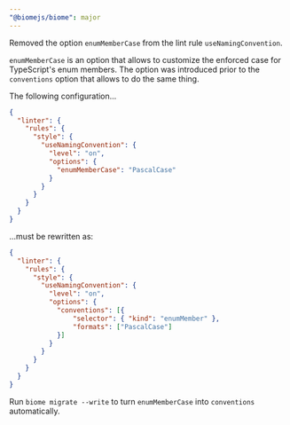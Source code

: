```yaml
---
"@biomejs/biome": major
---
```


Removed the option `enumMemberCase` from the lint rule `useNamingConvention`.

`enumMemberCase` is an option that allows to customize the enforced case for TypeScript's enum members.
The option was introduced prior to the `conventions` option that allows to do the same thing.

The following configuration...

```json
{
  "linter": {
    "rules": {
      "style": {
        "useNamingConvention": {
          "level": "on",
          "options": {
            "enumMemberCase": "PascalCase"
          }
        }
      }
    }
  }
}
```

...must be rewritten as:

```json
{
  "linter": {
    "rules": {
      "style": {
        "useNamingConvention": {
          "level": "on",
          "options": {
            "conventions": [{
                "selector": { "kind": "enumMember" },
                "formats": ["PascalCase"]
            }]
          }
        }
      }
    }
  }
}
```

Run `biome migrate --write` to turn `enumMemberCase` into `conventions` automatically.
